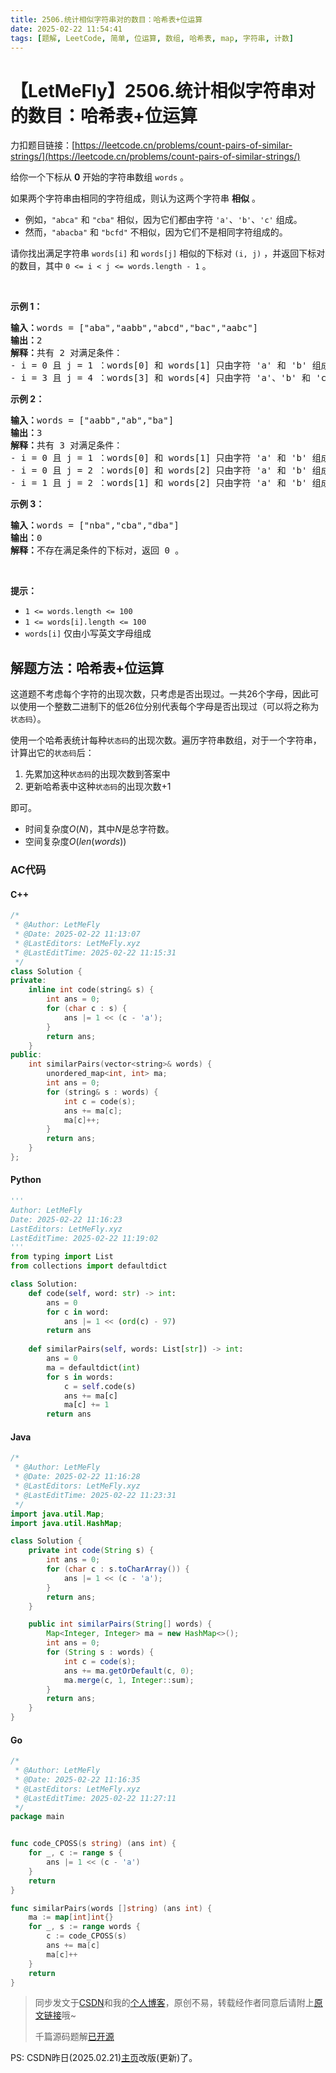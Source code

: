 ```yaml
---
title: 2506.统计相似字符串对的数目：哈希表+位运算
date: 2025-02-22 11:54:41
tags: [题解, LeetCode, 简单, 位运算, 数组, 哈希表, map, 字符串, 计数]
---
```


# 【LetMeFly】2506.统计相似字符串对的数目：哈希表+位运算

力扣题目链接：[https://leetcode.cn/problems/count-pairs-of-similar-strings/](https://leetcode.cn/problems/count-pairs-of-similar-strings/)

<p>给你一个下标从 <strong>0</strong> 开始的字符串数组 <code>words</code> 。</p>

<p>如果两个字符串由相同的字符组成，则认为这两个字符串 <strong>相似</strong> 。</p>

<ul>
	<li>例如，<code>"abca"</code> 和 <code>"cba"</code> 相似，因为它们都由字符 <code>'a'</code>、<code>'b'</code>、<code>'c'</code> 组成。</li>
	<li>然而，<code>"abacba"</code> 和 <code>"bcfd"</code> 不相似，因为它们不是相同字符组成的。</li>
</ul>

<p>请你找出满足字符串&nbsp;<code>words[i]</code><em> </em>和<em> </em><code>words[j]</code> 相似的下标对<em> </em><code>(i, j)</code><em> </em>，并返回下标对的数目，其中 <code>0 &lt;= i &lt; j &lt;= words.length - 1</code> 。</p>

<p>&nbsp;</p>

<p><strong>示例 1：</strong></p>

<pre>
<strong>输入：</strong>words = ["aba","aabb","abcd","bac","aabc"]
<strong>输出：</strong>2
<strong>解释：</strong>共有 2 对满足条件：
- i = 0 且 j = 1 ：words[0] 和 words[1] 只由字符 'a' 和 'b' 组成。 
- i = 3 且 j = 4 ：words[3] 和 words[4] 只由字符 'a'、'b' 和 'c' 。 
</pre>

<p><strong>示例 2：</strong></p>

<pre>
<strong>输入：</strong>words = ["aabb","ab","ba"]
<strong>输出：</strong>3
<strong>解释：</strong>共有 3 对满足条件：
- i = 0 且 j = 1 ：words[0] 和 words[1] 只由字符 'a' 和 'b' 组成。 
- i = 0 且 j = 2 ：words[0] 和 words[2] 只由字符 'a' 和 'b' 组成。 
- i = 1 且 j = 2 ：words[1] 和 words[2] 只由字符 'a' 和 'b' 组成。 
</pre>

<p><strong>示例 3：</strong></p>

<pre>
<strong>输入：</strong>words = ["nba","cba","dba"]
<strong>输出：</strong>0
<strong>解释：</strong>不存在满足条件的下标对，返回 0 。</pre>

<p>&nbsp;</p>

<p><strong>提示：</strong></p>

<ul>
	<li><code>1 &lt;= words.length &lt;= 100</code></li>
	<li><code>1 &lt;= words[i].length &lt;= 100</code></li>
	<li><code>words[i]</code> 仅由小写英文字母组成</li>
</ul>


    
## 解题方法：哈希表+位运算

这道题不考虑每个字符的出现次数，只考虑是否出现过。一共26个字母，因此可以使用一个整数二进制下的低26位分别代表每个字母是否出现过（可以将之称为`状态码`）。

使用一个哈希表统计每种`状态码`的出现次数。遍历字符串数组，对于一个字符串，计算出它的`状态码`后：

1. 先累加这种`状态码`的出现次数到答案中
2. 更新哈希表中这种`状态码`的出现次数+1

即可。

+ 时间复杂度$O(N)$，其中$N$是总字符数。
+ 空间复杂度$O(len(words))$

### AC代码

#### C++

```cpp
/*
 * @Author: LetMeFly
 * @Date: 2025-02-22 11:13:07
 * @LastEditors: LetMeFly.xyz
 * @LastEditTime: 2025-02-22 11:15:31
 */
class Solution {
private:
    inline int code(string& s) {
        int ans = 0;
        for (char c : s) {
            ans |= 1 << (c - 'a');
        }
        return ans;
    }
public:
    int similarPairs(vector<string>& words) {
        unordered_map<int, int> ma;
        int ans = 0;
        for (string& s : words) {
            int c = code(s);
            ans += ma[c];
            ma[c]++;
        }
        return ans;
    }
};
```

#### Python

```python
'''
Author: LetMeFly
Date: 2025-02-22 11:16:23
LastEditors: LetMeFly.xyz
LastEditTime: 2025-02-22 11:19:02
'''
from typing import List
from collections import defaultdict

class Solution:
    def code(self, word: str) -> int:
        ans = 0
        for c in word:
            ans |= 1 << (ord(c) - 97)
        return ans
    
    def similarPairs(self, words: List[str]) -> int:
        ans = 0
        ma = defaultdict(int)
        for s in words:
            c = self.code(s)
            ans += ma[c]
            ma[c] += 1
        return ans
```

#### Java

```java
/*
 * @Author: LetMeFly
 * @Date: 2025-02-22 11:16:28
 * @LastEditors: LetMeFly.xyz
 * @LastEditTime: 2025-02-22 11:23:31
 */
import java.util.Map;
import java.util.HashMap;

class Solution {
    private int code(String s) {
        int ans = 0;
        for (char c : s.toCharArray()) {
            ans |= 1 << (c - 'a');
        }
        return ans;
    }

    public int similarPairs(String[] words) {
        Map<Integer, Integer> ma = new HashMap<>();
        int ans = 0;
        for (String s : words) {
            int c = code(s);
            ans += ma.getOrDefault(c, 0);
            ma.merge(c, 1, Integer::sum);
        }
        return ans;
    }
}
```

#### Go

```go
/*
 * @Author: LetMeFly
 * @Date: 2025-02-22 11:16:35
 * @LastEditors: LetMeFly.xyz
 * @LastEditTime: 2025-02-22 11:27:11
 */
package main


func code_CPOSS(s string) (ans int) {
    for _, c := range s {
        ans |= 1 << (c - 'a')
    }
    return
}

func similarPairs(words []string) (ans int) {
    ma := map[int]int{}
    for _, s := range words {
        c := code_CPOSS(s)
        ans += ma[c]
        ma[c]++
    }
    return
}
```

> 同步发文于[CSDN](https://letmefly.blog.csdn.net/article/details/145792949)和我的[个人博客](https://blog.letmefly.xyz/)，原创不易，转载经作者同意后请附上[原文链接](https://blog.letmefly.xyz/2025/02/22/LeetCode%202506.%E7%BB%9F%E8%AE%A1%E7%9B%B8%E4%BC%BC%E5%AD%97%E7%AC%A6%E4%B8%B2%E5%AF%B9%E7%9A%84%E6%95%B0%E7%9B%AE/)哦~
>
> 千篇源码题解[已开源](https://github.com/LetMeFly666/LeetCode)

PS: CSDN昨日(2025.02.21)[主页](https://www.csdn.net/)改版(更新)了。
